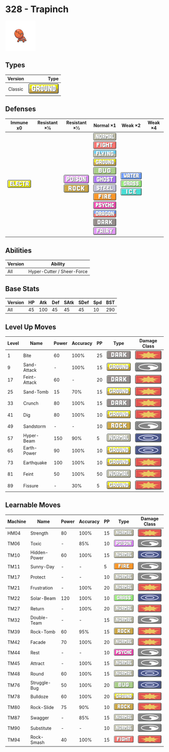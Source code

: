 # 328 - Trapinch

![trapinch](../img/pokemon/328.png)

## Types

| Version | Type                               |
| :-----: | ---------------------------------: |
| Classic | ![ground](../img/types/ground.png) |

## Defenses

| Immune x0                              | Resistant ×¼ | Resistant ×½                                                          | Normal ×1                                                                                                                                                                                                                                                                                                                                                                                                                                                         | Weak ×2                                                                                                | Weak ×4 |
| -------------------------------------- | ------------ | --------------------------------------------------------------------- | ----------------------------------------------------------------------------------------------------------------------------------------------------------------------------------------------------------------------------------------------------------------------------------------------------------------------------------------------------------------------------------------------------------------------------------------------------------------- | ------------------------------------------------------------------------------------------------------ | ------- |
| ![electric](../img/types/electric.png) |              | ![poison](../img/types/poison.png)<br/>![rock](../img/types/rock.png) | ![normal](../img/types/normal.png)<br/>![fighting](../img/types/fighting.png)<br/>![flying](../img/types/flying.png)<br/>![ground](../img/types/ground.png)<br/>![bug](../img/types/bug.png)<br/>![ghost](../img/types/ghost.png)<br/>![steel](../img/types/steel.png)<br/>![fire](../img/types/fire.png)<br/>![psychic](../img/types/psychic.png)<br/>![dragon](../img/types/dragon.png)<br/>![dark](../img/types/dark.png)<br/>![fairy](../img/types/fairy.png) | ![water](../img/types/water.png)<br/>![grass](../img/types/grass.png)<br/>![ice](../img/types/ice.png) |         |

## Abilities

| Version | Ability                    |
| ------- | -------------------------- |
| All     | Hyper-Cutter / Sheer-Force |

## Base Stats

| Version | HP | Atk | Def | SAtk | SDef | Spd | BST |
| ------- | -- | --- | --- | ---- | ---- | --- | --- |
| All     | 45 | 100 | 45  | 45   | 45   | 10  | 290 |

## Level Up Moves

| Level | Name         | Power | Accuracy | PP | Type                               | Damage Class                           |
| ----- | ------------ | ----- | -------- | -- | ---------------------------------- | -------------------------------------- |
| 1     | Bite         | 60    | 100%     | 25 | ![dark](../img/types/dark.png)     | ![physical](../img/types/physical.png) |
| 9     | Sand-Attack  | -     | 100%     | 15 | ![ground](../img/types/ground.png) | ![status](../img/types/status.png)     |
| 17    | Feint-Attack | 60    | -        | 20 | ![dark](../img/types/dark.png)     | ![physical](../img/types/physical.png) |
| 25    | Sand-Tomb    | 15    | 70%      | 15 | ![ground](../img/types/ground.png) | ![physical](../img/types/physical.png) |
| 33    | Crunch       | 80    | 100%     | 15 | ![dark](../img/types/dark.png)     | ![physical](../img/types/physical.png) |
| 41    | Dig          | 80    | 100%     | 10 | ![ground](../img/types/ground.png) | ![physical](../img/types/physical.png) |
| 49    | Sandstorm    | -     | -        | 10 | ![rock](../img/types/rock.png)     | ![status](../img/types/status.png)     |
| 57    | Hyper-Beam   | 150   | 90%      | 5  | ![normal](../img/types/normal.png) | ![special](../img/types/special.png)   |
| 65    | Earth-Power  | 90    | 100%     | 10 | ![ground](../img/types/ground.png) | ![special](../img/types/special.png)   |
| 73    | Earthquake   | 100   | 100%     | 10 | ![ground](../img/types/ground.png) | ![physical](../img/types/physical.png) |
| 81    | Feint        | 50    | 100%     | 50 | ![normal](../img/types/normal.png) | ![physical](../img/types/physical.png) |
| 89    | Fissure      | -     | 30%      | 5  | ![ground](../img/types/ground.png) | ![physical](../img/types/physical.png) |

## Learnable Moves

| Machine | Name         | Power | Accuracy | PP | Type                                   | Damage Class                           |
| ------- | ------------ | ----- | -------- | -- | -------------------------------------- | -------------------------------------- |
| HM04    | Strength     | 80    | 100%     | 15 | ![normal](../img/types/normal.png)     | ![physical](../img/types/physical.png) |
| TM06    | Toxic        | -     | 85%      | 10 | ![poison](../img/types/poison.png)     | ![status](../img/types/status.png)     |
| TM10    | Hidden-Power | 60    | 100%     | 15 | ![normal](../img/types/normal.png)     | ![special](../img/types/special.png)   |
| TM11    | Sunny-Day    | -     | -        | 5  | ![fire](../img/types/fire.png)         | ![status](../img/types/status.png)     |
| TM17    | Protect      | -     | -        | 10 | ![normal](../img/types/normal.png)     | ![status](../img/types/status.png)     |
| TM21    | Frustration  | -     | 100%     | 20 | ![normal](../img/types/normal.png)     | ![physical](../img/types/physical.png) |
| TM22    | Solar-Beam   | 120   | 100%     | 10 | ![grass](../img/types/grass.png)       | ![special](../img/types/special.png)   |
| TM27    | Return       | -     | 100%     | 20 | ![normal](../img/types/normal.png)     | ![physical](../img/types/physical.png) |
| TM32    | Double-Team  | -     | -        | 15 | ![normal](../img/types/normal.png)     | ![status](../img/types/status.png)     |
| TM39    | Rock-Tomb    | 60    | 95%      | 15 | ![rock](../img/types/rock.png)         | ![physical](../img/types/physical.png) |
| TM42    | Facade       | 70    | 100%     | 20 | ![normal](../img/types/normal.png)     | ![physical](../img/types/physical.png) |
| TM44    | Rest         | -     | -        | 10 | ![psychic](../img/types/psychic.png)   | ![status](../img/types/status.png)     |
| TM45    | Attract      | -     | 100%     | 15 | ![normal](../img/types/normal.png)     | ![status](../img/types/status.png)     |
| TM48    | Round        | 60    | 100%     | 15 | ![normal](../img/types/normal.png)     | ![special](../img/types/special.png)   |
| TM76    | Struggle-Bug | 50    | 100%     | 20 | ![bug](../img/types/bug.png)           | ![special](../img/types/special.png)   |
| TM78    | Bulldoze     | 60    | 100%     | 20 | ![ground](../img/types/ground.png)     | ![physical](../img/types/physical.png) |
| TM80    | Rock-Slide   | 75    | 90%      | 10 | ![rock](../img/types/rock.png)         | ![physical](../img/types/physical.png) |
| TM87    | Swagger      | -     | 85%      | 15 | ![normal](../img/types/normal.png)     | ![status](../img/types/status.png)     |
| TM90    | Substitute   | -     | -        | 10 | ![normal](../img/types/normal.png)     | ![status](../img/types/status.png)     |
| TM94    | Rock-Smash   | 40    | 100%     | 15 | ![fighting](../img/types/fighting.png) | ![physical](../img/types/physical.png) |